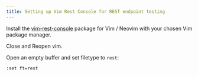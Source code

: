 ```yaml
---
title: Setting up Vim Rest Console for REST endpoint testing
---
```


Install the [vim-rest-console](https://github.com/diepm/vim-rest-console) package for Vim / Neovim with your chosen Vim package manager.

Close and Reopen vim.

Open an empty buffer and set filetype to `rest`:

```
:set ft=rest
```
